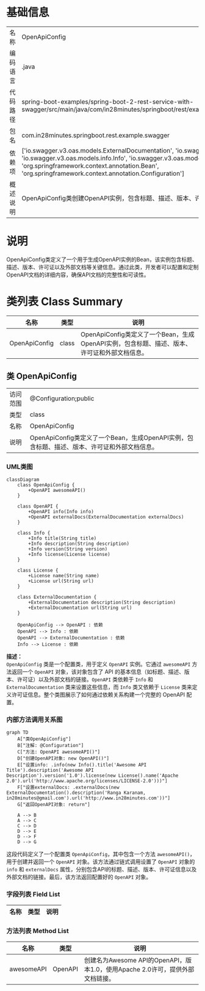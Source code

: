 # 基础信息

|      |      |
|------|------|
| 名称 | OpenApiConfig |
| 编码语言 | .java |
| 代码路径 | spring-boot-examples/spring-boot-2-rest-service-with-swagger/src/main/java/com/in28minutes/springboot/rest/example/swagger/OpenApiConfig.java |
| 包名 | com.in28minutes.springboot.rest.example.swagger |
| 依赖项 | ['io.swagger.v3.oas.models.ExternalDocumentation', 'io.swagger.v3.oas.models.OpenAPI', 'io.swagger.v3.oas.models.info.Info', 'io.swagger.v3.oas.models.info.License', 'org.springframework.context.annotation.Bean', 'org.springframework.context.annotation.Configuration'] |
| 概述说明 | OpenApiConfig类创建OpenAPI实例，包含标题、描述、版本、许可证和外部文档。 |

# 说明

OpenApiConfig类定义了一个用于生成OpenAPI实例的Bean，该实例包含标题、描述、版本、许可证以及外部文档等关键信息。通过此类，开发者可以配置和定制OpenAPI文档的详细内容，确保API文档的完整性和可读性。

# 类列表 Class Summary

| 名称   | 类型  | 说明 |
|-------|------|-------------|
| OpenApiConfig | class | OpenApiConfig类定义了一个Bean，生成OpenAPI实例，包含标题、描述、版本、许可证和外部文档信息。 |



## 类 OpenApiConfig

|      |      |
|------|------|
| 访问范围 | @Configuration;public |
| 类型 | class |
| 名称 | OpenApiConfig |
| 说明 | OpenApiConfig类定义了一个Bean，生成OpenAPI实例，包含标题、描述、版本、许可证和外部文档信息。 |


### UML类图

```mermaid
classDiagram
    class OpenApiConfig {
        +OpenAPI awesomeAPI()
    }

    class OpenAPI {
        +OpenAPI info(Info info)
        +OpenAPI externalDocs(ExternalDocumentation externalDocs)
    }

    class Info {
        +Info title(String title)
        +Info description(String description)
        +Info version(String version)
        +Info license(License license)
    }

    class License {
        +License name(String name)
        +License url(String url)
    }

    class ExternalDocumentation {
        +ExternalDocumentation description(String description)
        +ExternalDocumentation url(String url)
    }

    OpenApiConfig --> OpenAPI : 依赖
    OpenAPI --> Info : 依赖
    OpenAPI --> ExternalDocumentation : 依赖
    Info --> License : 依赖
```

**描述：**  
`OpenApiConfig` 类是一个配置类，用于定义 `OpenAPI` 实例。它通过 `awesomeAPI` 方法返回一个 `OpenAPI` 对象，该对象包含了 API 的基本信息（如标题、描述、版本、许可证）以及外部文档的链接。`OpenAPI` 类依赖于 `Info` 和 `ExternalDocumentation` 类来设置这些信息，而 `Info` 类又依赖于 `License` 类来定义许可证信息。整个类图展示了如何通过依赖关系构建一个完整的 OpenAPI 配置。


### 内部方法调用关系图

```mermaid
graph TD
    A["类OpenApiConfig"]
    B["注解: @Configuration"]
    C["方法: OpenAPI awesomeAPI()"]
    D["创建OpenAPI对象: new OpenAPI()"]
    E["设置info: .info(new Info().title('Awesome API Title').description('Awesome API Description').version('1.0').license(new License().name('Apache 2.0').url('http://www.apache.org/licenses/LICENSE-2.0')))"]
    F["设置externalDocs: .externalDocs(new ExternalDocumentation().description('Ranga Karanam, in28minutes@gmail.com').url('http://www.in28minutes.com'))"]
    G["返回OpenAPI对象: return"]

    A --> B
    A --> C
    C --> D
    D --> E
    D --> F
    D --> G
```

这段代码定义了一个配置类 `OpenApiConfig`，其中包含一个方法 `awesomeAPI()`，用于创建并返回一个 `OpenAPI` 对象。该方法通过链式调用设置了 `OpenAPI` 对象的 `info` 和 `externalDocs` 属性，分别包含API的标题、描述、版本、许可证信息以及外部文档的链接。最后，该方法返回配置好的 `OpenAPI` 对象。

### 字段列表 Field List

| 名称  | 类型  | 说明 |
|-------|-------|------|

### 方法列表 Method List

| 名称  | 类型  | 说明 |
|-------|-------|------|
| awesomeAPI | OpenAPI | 创建名为Awesome API的OpenAPI，版本1.0，使用Apache 2.0许可，提供外部文档链接。 |




